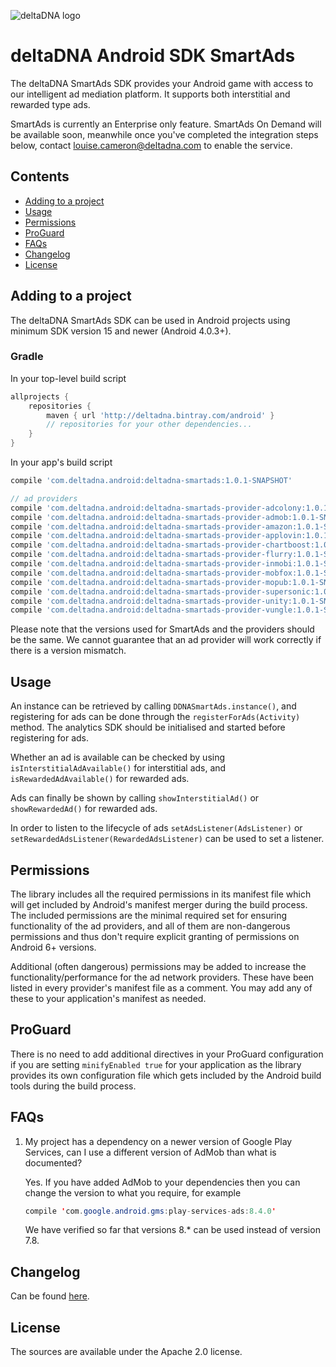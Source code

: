 ![deltaDNA logo](https://deltadna.com/wp-content/uploads/2015/06/deltadna_www@1x.png)

# deltaDNA Android SDK SmartAds

The deltaDNA SmartAds SDK provides your Android game with access to our intelligent ad mediation platform.  It supports both interstitial and rewarded type ads.

SmartAds is currently an Enterprise only feature.  SmartAds On Demand will be available soon, meanwhile once you've completed the integration steps below, contact <louise.cameron@deltadna.com> to enable the service.

## Contents
* [Adding to a project](#adding-to-a-project)
* [Usage](#usage)
* [Permissions](#permissions)
* [ProGuard](#proguard)
* [FAQs](#faqs)
* [Changelog](#changelog)
* [License](#license)

## Adding to a project
The deltaDNA SmartAds SDK can be used in Android projects using minimum
SDK version 15 and newer (Android 4.0.3+).

### Gradle
In your top-level build script
```groovy
allprojects {
    repositories {
        maven { url 'http://deltadna.bintray.com/android' }
        // repositories for your other dependencies...
    }
}
```
In your app's build script
```groovy
compile 'com.deltadna.android:deltadna-smartads:1.0.1-SNAPSHOT'

// ad providers
compile 'com.deltadna.android:deltadna-smartads-provider-adcolony:1.0.1-SNAPSHOT'
compile 'com.deltadna.android:deltadna-smartads-provider-admob:1.0.1-SNAPSHOT'
compile 'com.deltadna.android:deltadna-smartads-provider-amazon:1.0.1-SNAPSHOT'
compile 'com.deltadna.android:deltadna-smartads-provider-applovin:1.0.1-SNAPSHOT'
compile 'com.deltadna.android:deltadna-smartads-provider-chartboost:1.0.1-SNAPSHOT'
compile 'com.deltadna.android:deltadna-smartads-provider-flurry:1.0.1-SNAPSHOT'
compile 'com.deltadna.android:deltadna-smartads-provider-inmobi:1.0.1-SNAPSHOT'
compile 'com.deltadna.android:deltadna-smartads-provider-mobfox:1.0.1-SNAPSHOT'
compile 'com.deltadna.android:deltadna-smartads-provider-mopub:1.0.1-SNAPSHOT'
compile 'com.deltadna.android:deltadna-smartads-provider-supersonic:1.0.1-SNAPSHOT'
compile 'com.deltadna.android:deltadna-smartads-provider-unity:1.0.1-SNAPSHOT'
compile 'com.deltadna.android:deltadna-smartads-provider-vungle:1.0.1-SNAPSHOT'
```

Please note that the versions used for SmartAds and the providers should
be the same. We cannot guarantee that an ad provider will work correctly
if there is a version mismatch.

## Usage
An instance can be retrieved by calling `DDNASmartAds.instance()`, and
registering for ads can be done through the `registerForAds(Activity)`
method. The analytics SDK should be initialised and started before
registering for ads.

Whether an ad is available can be checked by using
`isInterstitialAdAvailable()` for interstitial ads, and
`isRewardedAdAvailable()` for rewarded ads.

Ads can finally be shown by calling `showInterstitialAd()` or
`showRewardedAd()` for rewarded ads.

In order to listen to the lifecycle of ads `setAdsListener(AdsListener)`
or `setRewardedAdsListener(RewardedAdsListener)` can be used to set a
listener.

## Permissions
The library includes all the required permissions in its manifest file
which will get included by Android's manifest merger during the build
process. The included permissions are the minimal required set for
ensuring functionality of the ad providers, and all of them are
non-dangerous permissions and thus don't require explicit granting of
permissions on Android 6+ versions.

Additional (often dangerous) permissions may be added to increase the
functionality/performance for the ad network providers. These have been
listed in every provider's manifest file as a comment. You may add any
of these to your application's manifest as needed.

## ProGuard
There is no need to add additional directives in your ProGuard
configuration if you are setting `minifyEnabled true` for your
application as the library provides its own configuration file which
gets included by the Android build tools during the build process.

## FAQs
1.  My project has a dependency on a newer version of Google Play
    Services, can I use a different version of AdMob than what is
    documented?

    Yes. If you have added AdMob to your dependencies then you can
    change the version to what you require, for example
    ```Java
    compile 'com.google.android.gms:play-services-ads:8.4.0'
    ```
    We have verified so far that versions 8.* can be used instead of
    version 7.8.

## Changelog
Can be found [here](CHANGELOG.md).

## License
The sources are available under the Apache 2.0 license.
